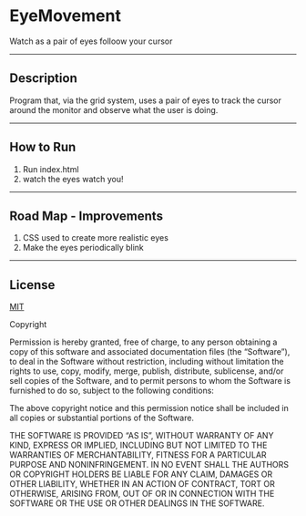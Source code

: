 # EyeMovement
Watch as a pair of eyes folloow your cursor

-----------------------------

## Description

Program that, via the grid system, uses a pair of eyes to track the cursor around the monitor and observe what the user is doing.

---------------------------

## How to Run

1. Run index.html
2. watch the eyes watch you!

----------------------------------

## Road Map - Improvements

1. CSS used to create more realistic eyes
2. Make the eyes periodically blink 

----------------------------------


## License

[MIT](https://choosealicense.com/licenses/mit/)

Copyright <YEAR> <COPYRIGHT HOLDER>

Permission is hereby granted, free of charge, to any person obtaining a copy of this software and associated documentation files (the “Software”), to deal in the Software without restriction, including without limitation the rights to use, copy, modify, merge, publish, distribute, sublicense, and/or sell copies of the Software, and to permit persons to whom the Software is furnished to do so, subject to the following conditions:

The above copyright notice and this permission notice shall be included in all copies or substantial portions of the Software.

THE SOFTWARE IS PROVIDED “AS IS”, WITHOUT WARRANTY OF ANY KIND, EXPRESS OR IMPLIED, INCLUDING BUT NOT LIMITED TO THE WARRANTIES OF MERCHANTABILITY, FITNESS FOR A PARTICULAR PURPOSE AND NONINFRINGEMENT. IN NO EVENT SHALL THE AUTHORS OR COPYRIGHT HOLDERS BE LIABLE FOR ANY CLAIM, DAMAGES OR OTHER LIABILITY, WHETHER IN AN ACTION OF CONTRACT, TORT OR OTHERWISE, ARISING FROM, OUT OF OR IN CONNECTION WITH THE SOFTWARE OR THE USE OR OTHER DEALINGS IN THE SOFTWARE.
